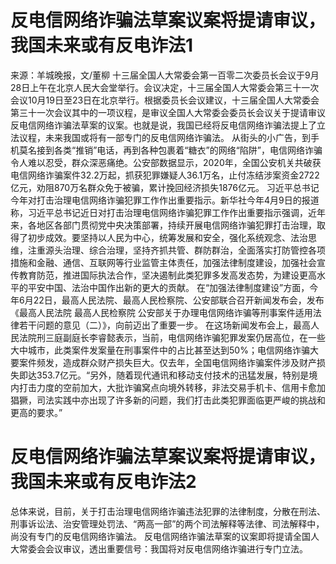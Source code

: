 # 反电信网络诈骗法草案议案将提请审议，我国未来或有反电诈法1

来源：羊城晚报，文/董柳
十三届全国人大常委会第一百零二次委员长会议于9月28日上午在北京人民大会堂举行。会议决定，十三届全国人大常委会第三十一次会议10月19日至23日在北京举行。根据委员长会议建议，十三届全国人大常委会第三十一次会议其中的一项议程，是审议全国人大常委会委员长会议关于提请审议反电信网络诈骗法草案的议案。也就是说，我国已经将反电信网络诈骗法提上了立法议程，未来我国或将有一部专门的反电信网络诈骗法。
从街头的小广告，到手机莫名接到各类“推销”电话，再到各种包裹着“糖衣”的网络“陷阱”，电信网络诈骗令人难以忍受，群众深恶痛绝。公安部数据显示，2020年，全国公安机关共破获电信网络诈骗案件32.2万起，抓获犯罪嫌疑人36.1万名，止付冻结涉案资金2722亿元，劝阻870万名群众免于被骗，累计挽回经济损失1876亿元。
习近平总书记今年对打击治理电信网络诈骗犯罪工作作出重要指示。新华社今年4月9日的报道称，习近平总书记近日对打击治理电信网络诈骗犯罪工作作出重要指示强调，近年来，各地区各部门贯彻党中央决策部署，持续开展电信网络诈骗犯罪打击治理，取得了初步成效。要坚持以人民为中心，统筹发展和安全，强化系统观念、法治思维，注重源头治理、综合治理，坚持齐抓共管、群防群治，全面落实打防管控各项措施和金融、通信、互联网等行业监管主体责任，加强法律制度建设，加强社会宣传教育防范，推进国际执法合作，坚决遏制此类犯罪多发高发态势，为建设更高水平的平安中国、法治中国作出新的更大的贡献。
在“加强法律制度建设”方面，今年6月22日，最高人民法院、最高人民检察院、公安部联合召开新闻发布会，发布《最高人民法院 最高人民检察院 公安部关于办理电信网络诈骗等刑事案件适用法律若干问题的意见（二）》，向前迈出了重要一步。
在这场新闻发布会上，最高人民法院刑三庭副庭长李睿懿表示，当前，电信网络诈骗犯罪发案仍居高位，在一些大中城市，此类案件发案量在刑事案件中的占比甚至达到50%；电信网络诈骗大要案件频发，造成群众财产损失巨大。仅去年，全国电信网络诈骗案件涉及财产损失即达353.7亿元。“另外，随着现代通讯和移动支付技术的迅猛发展，特别是境内打击力度的空前加大，大批诈骗窝点向境外转移，非法交易手机卡、信用卡愈加猖獗，司法实践中亦出现了许多新的问题，我们打击此类犯罪面临更严峻的挑战和更高的要求。”


# 反电信网络诈骗法草案议案将提请审议，我国未来或有反电诈法2

总体来说，目前，关于打击治理电信网络诈骗违法犯罪的法律制度，分散在刑法、刑事诉讼法、治安管理处罚法、“两高一部”的两个司法解释等法律、司法解释中，尚没有专门的反电信网络诈骗法。
反电信网络诈骗法草案的议案即将提请全国人大常委会会议审议，透出重要信号：我国将对反电信网络诈骗进行专门立法。
 


